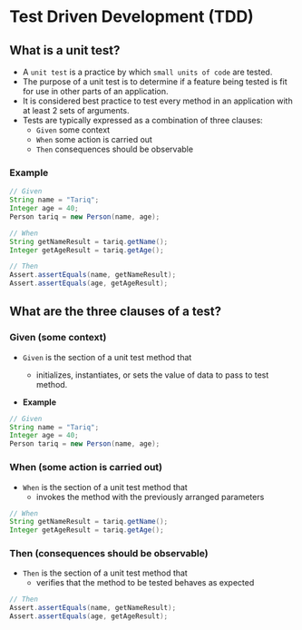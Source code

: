 # Test Driven Development (TDD)
## What is a unit test?
* A `unit test` is a practice by which `small units of code` are tested.
* The purpose of a unit test is to determine if a feature being tested is fit for use in other parts of an application.
* It is considered best practice to test every method in an application with at least 2 sets of arguments.
* Tests are typically expressed as a combination of three clauses:
	* `Given` some context
	* `When` some action is carried out
	* `Then` consequences should be observable

### Example

```java
// Given
String name = "Tariq";
Integer age = 40;
Person tariq = new Person(name, age);

// When
String getNameResult = tariq.getName();
Integer getAgeResult = tariq.getAge();

// Then
Assert.assertEquals(name, getNameResult);
Assert.assertEquals(age, getAgeResult);
```


## What are the three clauses of a test?
### Given (some context)
* `Given` is the section of a unit test method that
	* initializes, instantiates, or sets the value of data to pass to test method.

* **Example**

```java
// Given
String name = "Tariq";
Integer age = 40;
Person tariq = new Person(name, age);
```

### When (some action is carried out)
* `When` is the section of a unit test method that
	* invokes the method with the previously arranged parameters

```java
// When
String getNameResult = tariq.getName();
Integer getAgeResult = tariq.getAge(); 
```


### Then (consequences should be observable)
* `Then` is the section of a unit test method that
	* verifies that the method to be tested behaves as expected

```java
// Then
Assert.assertEquals(name, getNameResult);
Assert.assertEquals(age, getAgeResult);
```
